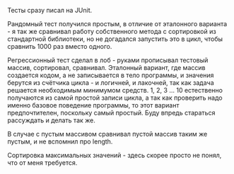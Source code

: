 Тесты сразу писал на JUnit.

Рандомный тест получился простым, в отличие от эталонного варианта - я так же сравнивал работу собственного метода с сортировкой из стандартной библиотеки,
но не догадался запустить это в цикл, чтобы сравнить 1000 раз вместо одного.

Регрессионный тест сделал в лоб - руками прописывал тестовый массив, сортировал, сравнивал.
Эталонный вариант, где массив создается кодом, а не записывается в тело программы, и значения берутся из счётчика цикла - и логичней, и лакочней, 
так как задача решается необходимым минимумом средств. 
1, 2, 3 ... 10 естественно получаются из самой простой записи цикла, а так как проверить надо именно базовое поведение программы, 
то этот вариант предпочтителен, поскольку самый простый. 
Буду впредь стараться рассуждать и делать так же.

В случае с пустым массивом сравнивал пустой массив таким же пустым, и не вспомнил про length.

Сортировка максимальных значений - здесь скорее просто не понял, что от меня требуется.



